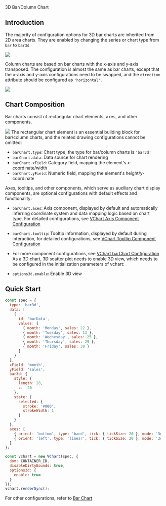 3D Bar/Column Chart

## Introduction

The majority of configuration options for 3D bar charts are inherited from 2D area charts. They are enabled by changing the series or chart type from `bar` to `bar3d`.

![](https://lf9-dp-fe-cms-tos.byteorg.com/obj/bit-cloud/45df54929d214e7453e228f27.png)

Column charts are based on bar charts with the x-axis and y-axis transposed. The configuration is almost the same as bar charts, except that the x-axis and y-axis configurations need to be swapped, and the `direction` attribute should be configured as `'horizontal'`.

![](https://lf9-dp-fe-cms-tos.byteorg.com/obj/bit-cloud/350c0511133d336e62252321d.png)

## Chart Composition

Bar charts consist of rectangular chart elements, axes, and other components.

![](https://lf9-dp-fe-cms-tos.byteorg.com/obj/bit-cloud/03421afda76ced0240204bf04.png)
The rectangular chart element is an essential building block for bar/column charts, and the related drawing configurations cannot be omitted:

- `barChart.type`: Chart type, the type for bar/column charts is `'bar3d'`
- `barChart.data`: Data source for chart rendering
- `barChart.xField`: Category field, mapping the element's x-coordinate/width
- `barChart.yField`: Numeric field, mapping the element's height/y-coordinate

Axes, tooltips, and other components, which serve as auxiliary chart display components, are optional configurations with default effects and functionality:

- `barChart.axes`: Axis component, displayed by default and automatically inferring coordinate system and data mapping logic based on chart type. For detailed configurations, see [VChart Axis Component Configuration](../../../option/barChart#axes)
- `barChart.tooltip`: Tooltip information, displayed by default during interaction, for detailed configurations, see [VChart Tooltip Component Configuration](../../../option/barChart#tooltip)
- For more component configurations, see [VChart barChart Configuration](../../../option/barChart)
  As a 3D chart, 3D scatter plot needs to enable 3D view, which needs to be configured in the initialization parameters of vchart:

- `options3d.enable`: Enable 3D view

## Quick Start

```javascript livedemo
const spec = {
  type: 'bar3d',
  data: [
    {
      id: 'barData',
      values: [
        { month: 'Monday', sales: 22 },
        { month: 'Tuesday', sales: 13 },
        { month: 'Wednesday', sales: 25 },
        { month: 'Thursday', sales: 29 },
        { month: 'Friday', sales: 38 }
      ]
    }
  ],
  xField: 'month',
  yField: 'sales',
  bar3d: {
    style: {
      length: 20,
      z: -20
    },
    state: {
      selected: {
        stroke: '#000',
        strokeWidth: 1
      }
    }
  },
  axes: [
    { orient: 'bottom', type: 'band', tick: { tickSize: 20 }, mode: '3d' },
    { orient: 'left', type: 'linear', tick: { tickSize: 20 }, mode: '3d' }
  ]
};

const vchart = new VChart(spec, {
  dom: CONTAINER_ID,
  disableDirtyBounds: true,
  options3d: {
    enable: true
  }
});
vchart.renderSync();
```

For other configurations, refer to [Bar Chart]()
